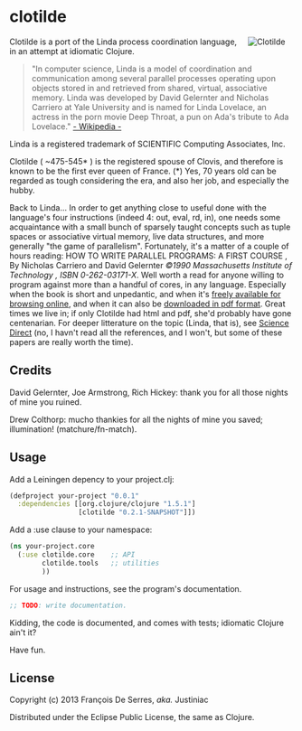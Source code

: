 # clotilde

<img src="https://github.com/justiniac/clotilde/blob/master/resources/clotilde.jpg?raw=true"
 alt="Clotilde" title="Clotilde, first queen of France" align="right" hspace="16"/>
<!---
TODO: idiomatic md link ?
--->

Clotilde is a port of the Linda process coordination language, in an attempt at idiomatic Clojure.
>"In computer science, Linda is a model of coordination and communication among several 
>parallel processes operating upon objects stored in and retrieved from shared, virtual, 
>associative memory. Linda was developed by David Gelernter and Nicholas Carriero at 
>Yale University and is named for Linda Lovelace, an actress in the porn movie Deep Throat, 
>a pun on Ada's tribute to Ada Lovelace."
>    <a href="http://en.wikipedia.org/wiki/Linda_(coordination_language)">- Wikipedia -</a>

Linda is a registered trademark of SCIENTIFIC Computing Associates, Inc.

Clotilde ( ~475-545* ) is the registered spouse of Clovis, and therefore is known to be the first ever queen of France. 
(*) Yes, 70 years old can be regarded as tough considering the era, and also her job, and especially the hubby. 
<!---
TODO: proper credit WP
--->

Back to Linda... In order to get anything close to useful done with the language's four instructions 
(indeed 4: out, eval, rd, in), one needs some acquaintance 
with a small bunch of sparsely taught concepts such as tuple spaces or associative virtual memory, 
live data structures, and more generally "the game of parallelism". Fortunately, it's a matter of a couple of hours reading:
HOW TO WRITE PARALLEL PROGRAMS: A FIRST COURSE
, By Nicholas Carriero and David Gelernter
_©1990 Massachusetts Institute of Technology
, ISBN 0-262-03171-X_.
Well worth a read for anyone willing to program against more than a handful of cores, in any language.
Especially when the book is short and unpedantic, and when it's
[freely available for browsing online](http://www.lindaspaces.com/book/), 
and when it can also be [downloaded in pdf format](http://www.lindaspaces.com/book/book.pdf). 
Great times we live in; if only Clotilde had html and pdf, she'd probably have gone centenarian.
For deeper litterature on the topic (Linda, that is), see [Science Direct](http://www.sciencedirect.com/science/article/pii/S0890540199928237)
(no, I havn't read all the references, and I won't, but some of these papers are really worth the time).

## Credits

David Gelernter, Joe Armstrong, Rich Hickey: thank you for all those nights of mine you ruined.

Drew Colthorp: mucho thankies for all the nights of mine you saved; illumination! (matchure/fn-match).

## Usage

Add a Leiningen depency to your project.clj:
```clojure
(defproject your-project "0.0.1"
  :dependencies [[org.clojure/clojure "1.5.1"]
                 [clotilde "0.2.1-SNAPSHOT"]])
````

Add a :use clause to your namespace:

```clojure
(ns your-project.core
  (:use clotilde.core    ;; API
        clotilde.tools   ;; utilities
        ))
````

For usage and instructions, see the program's documentation.

```clojure
;; TODO: write documentation.
````

Kidding, the code is documented, and comes with tests; idiomatic Clojure ain't it?

Have fun.

## License

Copyright (c) 2013 François De Serres, _aka._ Justiniac 

Distributed under the Eclipse Public License, the same as Clojure.
